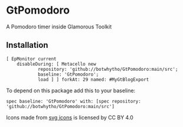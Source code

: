 # GtPomodoro
A Pomodoro timer inside Glamorous Toolkit
## Installation

```Smalltalk
[ EpMonitor current
	disableDuring: [ Metacello new
			repository: 'github://botwhytho/GtPomodoro:main/src';
			baseline: 'GtPomodoro';
			load ] ] forkAt: 29 named: #MyGtBlogExport
```

To depend on this package add this to your baseline:

```Smalltalk
spec baseline: 'GtPomodoro' with: [spec repository: 'github://botwhytho/GtPomodoro:main/src']
```

Icons made from [svg icons](https://www.onlinewebfonts.com/icon) is licensed by CC BY 4.0
